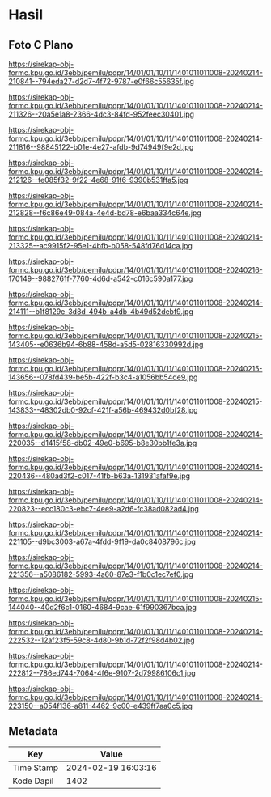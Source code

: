 # Hasil

## Foto C Plano

https://sirekap-obj-formc.kpu.go.id/3ebb/pemilu/pdpr/14/01/01/10/11/1401011011008-20240214-210841--794eda27-d2d7-4f72-9787-e0f66c55635f.jpg

https://sirekap-obj-formc.kpu.go.id/3ebb/pemilu/pdpr/14/01/01/10/11/1401011011008-20240214-211326--20a5e1a8-2366-4dc3-84fd-952feec30401.jpg

https://sirekap-obj-formc.kpu.go.id/3ebb/pemilu/pdpr/14/01/01/10/11/1401011011008-20240214-211816--98845122-b01e-4e27-afdb-9d74949f9e2d.jpg

https://sirekap-obj-formc.kpu.go.id/3ebb/pemilu/pdpr/14/01/01/10/11/1401011011008-20240214-212126--fe085f32-9f22-4e68-91f6-9390b531ffa5.jpg

https://sirekap-obj-formc.kpu.go.id/3ebb/pemilu/pdpr/14/01/01/10/11/1401011011008-20240214-212828--f6c86e49-084a-4e4d-bd78-e6baa334c64e.jpg

https://sirekap-obj-formc.kpu.go.id/3ebb/pemilu/pdpr/14/01/01/10/11/1401011011008-20240214-213325--ac9915f2-95e1-4bfb-b058-548fd76d14ca.jpg

https://sirekap-obj-formc.kpu.go.id/3ebb/pemilu/pdpr/14/01/01/10/11/1401011011008-20240216-170149--9882761f-7760-4d6d-a542-c016c590a177.jpg

https://sirekap-obj-formc.kpu.go.id/3ebb/pemilu/pdpr/14/01/01/10/11/1401011011008-20240214-214111--b1f8129e-3d8d-494b-a4db-4b49d52debf9.jpg

https://sirekap-obj-formc.kpu.go.id/3ebb/pemilu/pdpr/14/01/01/10/11/1401011011008-20240215-143405--e0636b94-6b88-458d-a5d5-02816330992d.jpg

https://sirekap-obj-formc.kpu.go.id/3ebb/pemilu/pdpr/14/01/01/10/11/1401011011008-20240215-143656--078fd439-be5b-422f-b3c4-a1056bb54de9.jpg

https://sirekap-obj-formc.kpu.go.id/3ebb/pemilu/pdpr/14/01/01/10/11/1401011011008-20240215-143833--48302db0-92cf-421f-a56b-469432d0bf28.jpg

https://sirekap-obj-formc.kpu.go.id/3ebb/pemilu/pdpr/14/01/01/10/11/1401011011008-20240214-220035--d1415f58-db02-49e0-b695-b8e30bb1fe3a.jpg

https://sirekap-obj-formc.kpu.go.id/3ebb/pemilu/pdpr/14/01/01/10/11/1401011011008-20240214-220436--480ad3f2-c017-41fb-b63a-131931afaf9e.jpg

https://sirekap-obj-formc.kpu.go.id/3ebb/pemilu/pdpr/14/01/01/10/11/1401011011008-20240214-220823--ecc180c3-ebc7-4ee9-a2d6-fc38ad082ad4.jpg

https://sirekap-obj-formc.kpu.go.id/3ebb/pemilu/pdpr/14/01/01/10/11/1401011011008-20240214-221105--d9bc3003-a67a-4fdd-9f19-da0c8408796c.jpg

https://sirekap-obj-formc.kpu.go.id/3ebb/pemilu/pdpr/14/01/01/10/11/1401011011008-20240214-221356--a5086182-5993-4a60-87e3-f1b0c1ec7ef0.jpg

https://sirekap-obj-formc.kpu.go.id/3ebb/pemilu/pdpr/14/01/01/10/11/1401011011008-20240215-144040--40d2f6c1-0160-4684-9cae-61f990367bca.jpg

https://sirekap-obj-formc.kpu.go.id/3ebb/pemilu/pdpr/14/01/01/10/11/1401011011008-20240214-222532--12af23f5-59c8-4d80-9b1d-72f2f98d4b02.jpg

https://sirekap-obj-formc.kpu.go.id/3ebb/pemilu/pdpr/14/01/01/10/11/1401011011008-20240214-222812--786ed744-7064-4f6e-9107-2d79986106c1.jpg

https://sirekap-obj-formc.kpu.go.id/3ebb/pemilu/pdpr/14/01/01/10/11/1401011011008-20240214-223150--a054f136-a811-4462-9c00-e439ff7aa0c5.jpg


## Metadata

| Key        | Value               |
| ---------- | ------------------- |
| Time Stamp | 2024-02-19 16:03:16 |
| Kode Dapil | 1402                |



